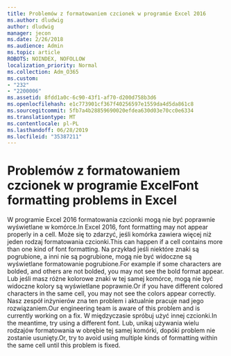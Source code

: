 ```yaml
---
title: Problemów z formatowaniem czcionek w programie Excel 2016
ms.author: dludwig
author: dludwig
manager: jecon
ms.date: 2/26/2018
ms.audience: Admin
ms.topic: article
ROBOTS: NOINDEX, NOFOLLOW
localization_priority: Normal
ms.collection: Adm_O365
ms.custom:
- "232"
- "2200006"
ms.assetid: 8fdd1a0c-6c90-43f1-af70-d200d758b3d6
ms.openlocfilehash: e1c773901cf367f40256597e1559da4d5da861c8
ms.sourcegitcommit: 5fb7a4b28859690020efdea630d03e70cc0e6334
ms.translationtype: MT
ms.contentlocale: pl-PL
ms.lasthandoff: 06/28/2019
ms.locfileid: "35387211"
---
```

# <a name="font-formatting-problems-in-excel"></a><span data-ttu-id="4d2c8-102">Problemów z formatowaniem czcionek w programie Excel</span><span class="sxs-lookup"><span data-stu-id="4d2c8-102">Font formatting problems in Excel</span></span>

<span data-ttu-id="4d2c8-103">W programie Excel 2016 formatowania czcionki mogą nie być poprawnie wyświetlane w komórce.</span><span class="sxs-lookup"><span data-stu-id="4d2c8-103">In Excel 2016, font formatting may not appear properly in a cell.</span></span> <span data-ttu-id="4d2c8-104">Może się to zdarzyć, jeśli komórka zawiera więcej niż jeden rodzaj formatowania czcionki.</span><span class="sxs-lookup"><span data-stu-id="4d2c8-104">This can happen if a cell contains more than one kind of font formatting.</span></span> <span data-ttu-id="4d2c8-105">Na przykład jeśli niektóre znaki są pogrubione, a inni nie są pogrubione, mogą nie być widoczne są wyświetlane formatowanie pogrubione.</span><span class="sxs-lookup"><span data-stu-id="4d2c8-105">For example if some characters are bolded, and others are not bolded, you may not see the bold format appear.</span></span> <span data-ttu-id="4d2c8-106">Lub jeśli masz różne kolorowe znaki w tej samej komórce, mogą nie być widoczne kolory są wyświetlane poprawnie.</span><span class="sxs-lookup"><span data-stu-id="4d2c8-106">Or if you have different colored characters in the same cell, you may not see the colors appear correctly.</span></span> <span data-ttu-id="4d2c8-107">Nasz zespół inżynierów zna ten problem i aktualnie pracuje nad jego rozwiązaniem.</span><span class="sxs-lookup"><span data-stu-id="4d2c8-107">Our engineering team is aware of this problem and is currently working on a fix.</span></span> <span data-ttu-id="4d2c8-108">W międzyczasie spróbuj użyć innej czcionki.</span><span class="sxs-lookup"><span data-stu-id="4d2c8-108">In the meantime, try using a different font.</span></span> <span data-ttu-id="4d2c8-109">Lub, unikaj używania wielu rodzajów formatowania w obrębie tej samej komórki, dopóki problem nie zostanie usunięty.</span><span class="sxs-lookup"><span data-stu-id="4d2c8-109">Or, try to avoid using multiple kinds of formatting within the same cell until this problem is fixed.</span></span>
  
